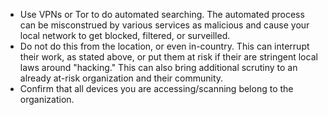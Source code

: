 

  * Use VPNs or Tor to do automated searching. The automated process can be misconstrued by various services as malicious and cause your local network to get blocked, filtered, or surveilled.
  * Do not do this from the location, or even in-country. This can interrupt their work, as stated above, or put them at risk if their are stringent local laws around "hacking." This can also bring additional scrutiny to an already at-risk organization and their community.
  * Confirm that all devices you are accessing/scanning belong to the organization.
